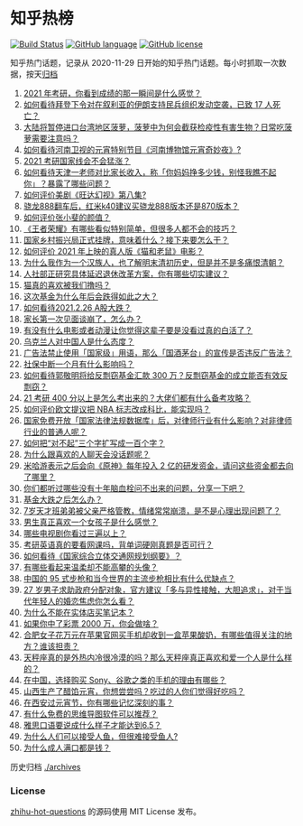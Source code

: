 # 知乎热榜
[![Build Status](https://github.com/ToWeLong/zhihu-hot-questions/workflows/CI/badge.svg)](https://github.com/ToWeLong/zhihu-hot-questions/actions)
[![GitHub language](https://img.shields.io/badge/language-golang-orange.svg)](https://golang.org/)
[![GitHub license](https://img.shields.io/github/license/ToWeLong/zhihu-hot-questions)](https://github.com/ToWeLong/zhihu-hot-questions/blob/main/LICENSE)

知乎热门话题，记录从 2020-11-29 日开始的知乎热门话题。每小时抓取一次数据，按天[归档](./archives)

<!-- BEGIN -->

1. [2021 年考研，你看到成绩的那一瞬间是什么感觉？](https://www.zhihu.com/question/445936744)
1. [如何看待拜登下令对在叙利亚的伊朗支持民兵组织发动空袭，已致 17 人死亡？](https://www.zhihu.com/question/446432716)
1. [大陆将暂停进口台湾地区菠萝，菠萝中为何会截获检疫性有害生物？日常吃菠萝需要注意吗？](https://www.zhihu.com/question/446510247)
1. [如何看待河南卫视的元宵特别节目《河南博物馆元宵奇妙夜》?](https://www.zhihu.com/question/446361370)
1. [2021 考研国家线会不会猛涨？](https://www.zhihu.com/question/438107823)
1. [如何看待天津一老师对比家长收入，称「你妈妈挣多少钱，别怪我瞧不起你」？暴露了哪些问题？](https://www.zhihu.com/question/446474178)
1. [如何评价美剧《旺达幻视》第八集?](https://www.zhihu.com/question/446406421)
1. [骁龙888翻车后，红米k40建议买骁龙888版本还是870版本？](https://www.zhihu.com/question/441927338)
1. [如何评价张小斐的颜值？](https://www.zhihu.com/question/368707214)
1. [《王者荣耀》有哪些看似特别简单，但很多人都不会的技巧？](https://www.zhihu.com/question/446136518)
1. [国家乡村振兴局正式挂牌，意味着什么？接下来要怎么干？](https://www.zhihu.com/question/446321096)
1. [如何评价 2021 年上映的真人版《猫和老鼠》电影？](https://www.zhihu.com/question/445754580)
1. [为什么我作为一个汉族人，也了解明末清初历史，但是并不是多痛恨清朝？](https://www.zhihu.com/question/285989497)
1. [人社部正研究具体延迟退休改革方案，你有哪些切实建议？](https://www.zhihu.com/question/446507945)
1. [猫真的喜欢被我们撸吗？](https://www.zhihu.com/question/440445649)
1. [这次基金为什么年后会跌得如此之大？](https://www.zhihu.com/question/446018782)
1. [如何看待2021.2.26 A股大跌？](https://www.zhihu.com/question/446434774)
1. [家长第一次见面谈崩了，怎么办？](https://www.zhihu.com/question/434180994)
1. [有没有什么电影或者动漫让你觉得这辈子要是没看过真的白活了？](https://www.zhihu.com/question/431551442)
1. [乌克兰人对中国人是什么态度？](https://www.zhihu.com/question/358915781)
1. [广告法禁止使用「国家级」用语，那么「国酒茅台」的宣传是否违反广告法？](https://www.zhihu.com/question/446130102)
1. [社保中断一个月有什么影响吗？](https://www.zhihu.com/question/304891093)
1. [如何看待郭敬明将给反剽窃基金汇款 300 万？反剽窃基金的成立能否有效反剽窃？](https://www.zhihu.com/question/446496642)
1. [21 考研 400 分以上是怎么考出来的？大佬们都有什么备考攻略？](https://www.zhihu.com/question/446332091)
1. [如何评价欧文提议把 NBA 标志改成科比，能实现吗？](https://www.zhihu.com/question/446240858)
1. [国家免费开放「国家法律法规数据库」后，对律师行业有什么影响？对非律师行业的普通人呢？](https://www.zhihu.com/question/446302145)
1. [如何把“对不起”三个字扩写成一百个字？](https://www.zhihu.com/question/429428461)
1. [为什么跟喜欢的人聊天会没话题呢？](https://www.zhihu.com/question/434608125)
1. [米哈游表示之后会向《原神》每年投入 2 亿的研发资金，请问这些资金都去向了哪里？](https://www.zhihu.com/question/446188502)
1. [你们都听过哪些没有十年脑血栓问不出来的问题，分享一下吧？](https://www.zhihu.com/question/429719611)
1. [基金大跌之后怎么办？](https://www.zhihu.com/question/442441348)
1. [7岁天才班弟弟被父亲严格管教，情绪常常崩溃，是不是心理出现问题了？](https://www.zhihu.com/question/364570362)
1. [男生真正喜欢一个女孩子是什么感觉？](https://www.zhihu.com/question/445557705)
1. [哪些电视剧你看过三遍以上？](https://www.zhihu.com/question/443634531)
1. [考研英语真的要看网课吗，背单词硬刚真题是否可行？](https://www.zhihu.com/question/376186399)
1. [如何看待《国家综合立体交通网规划纲要》？](https://www.zhihu.com/question/446214167)
1. [有哪些看起来温柔却不能高攀的头像？](https://www.zhihu.com/question/437369852)
1. [中国的 95 式步枪和当今世界的主流步枪相比有什么优缺点？](https://www.zhihu.com/question/48900033)
1. [27 岁男子求助政府分配对象，官方建议「多与异性接触，大胆追求」，对于当代年轻人的婚恋焦虑你怎么看？](https://www.zhihu.com/question/446086372)
1. [为什么不能在实体店买笔记本？](https://www.zhihu.com/question/434240943)
1. [如果你中了彩票 2000 万，你会做啥？](https://www.zhihu.com/question/434940030)
1. [合肥女子花万元在苹果官网买手机却收到一盒苹果酸奶，有哪些值得关注的地方？谁该担责？](https://www.zhihu.com/question/446439952)
1. [天秤座真的是外热内冷很冷漠的吗？那么天秤座真正喜欢和爱一个人是什么样的？](https://www.zhihu.com/question/432162904)
1. [在中国，选择购买 Sony、谷歌之类的手机的理由有哪些？](https://www.zhihu.com/question/445727159)
1. [山西生产了醋馅元宵，你想尝尝吗？吃过的人你们觉得好吃吗？](https://www.zhihu.com/question/446466330)
1. [在西安过元宵节，你有哪些记忆深刻的事？](https://www.zhihu.com/question/446288201)
1. [有什么免费的思维导图软件可以推荐？](https://www.zhihu.com/question/19610340)
1. [雅思口语要说成什么样子才能达到6.5？](https://www.zhihu.com/question/27769662)
1. [为什么人们可以接受人鱼，但很难接受鱼人?](https://www.zhihu.com/question/441042938)
1. [为什么成人满口都是钱？](https://www.zhihu.com/question/445698162)

<!-- END -->

历史归档 [./archives](./archives)


### License
[zhihu-hot-questions](https://github.com/towelong/zhihu-hot-questions) 的源码使用 MIT License 发布。